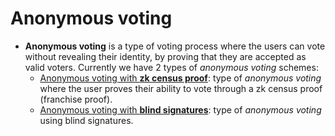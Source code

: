 # Anonymous voting

- **Anonymous voting** is a type of voting process where the users can vote without revealing their identity, by proving that they are accepted as valid voters. Currently we have 2 types of *anonymous voting* schemes:
    - [Anonymous voting with **zk census proof**](/architecture/protocol/anonymous-voting/zk-census-proof): type of *anonymous voting* where the user proves their ability to vote through a zk census proof (franchise proof).
    - [Anonymous voting with **blind signatures**](/architecture/protocol/anonymous-voting/blind-signatures): type of *anonymous voting* using blind signatures.